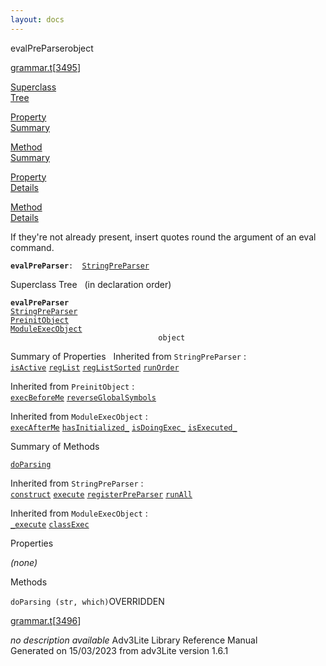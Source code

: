 ```yaml
---
layout: docs
---
```

<span class="title">evalPreParser</span><span class="type">object</span>

[grammar.t](../file/grammar.t.html)\[[3495](../source/grammar.t.html#3495)\]

[Superclass  
Tree](#_SuperClassTree_)

[Property  
Summary](#_PropSummary_)

[Method  
Summary](#_MethodSummary_)

[Property  
Details](#_Properties_)

[Method  
Details](#_Methods_)



If they're not already present, insert quotes round the argument of an
eval command.

**`evalPreParser`**` :   `[`StringPreParser`](../object/StringPreParser.html)



<span id="_SuperClassTree_"></span>



<span class="hdln">Superclass Tree</span>   (in declaration order)



**`evalPreParser`**  
[`StringPreParser`](../object/StringPreParser.html)  
[`PreinitObject`](../object/PreinitObject.html)  
[`ModuleExecObject`](../object/ModuleExecObject.html)  
`                                 object`  
<span id="_PropSummary_"></span>



<span class="hdln">Summary of Properties</span>  
Inherited from `StringPreParser` :  
[`isActive`](../object/StringPreParser.html#isActive) [`regList`](../object/StringPreParser.html#regList) [`regListSorted`](../object/StringPreParser.html#regListSorted) [`runOrder`](../object/StringPreParser.html#runOrder)

Inherited from `PreinitObject` :  
[`execBeforeMe`](../object/PreinitObject.html#execBeforeMe) [`reverseGlobalSymbols`](../object/PreinitObject.html#reverseGlobalSymbols)

Inherited from `ModuleExecObject` :  
[`execAfterMe`](../object/ModuleExecObject.html#execAfterMe) [`hasInitialized_`](../object/ModuleExecObject.html#hasInitialized_) [`isDoingExec_`](../object/ModuleExecObject.html#isDoingExec_) [`isExecuted_`](../object/ModuleExecObject.html#isExecuted_)

<span id="_MethodSummary_"></span>



<span class="hdln">Summary of Methods</span>  



[`doParsing`](#doParsing)

Inherited from `StringPreParser` :  
[`construct`](../object/StringPreParser.html#construct) [`execute`](../object/StringPreParser.html#execute) [`registerPreParser`](../object/StringPreParser.html#registerPreParser) [`runAll`](../object/StringPreParser.html#runAll)



Inherited from `ModuleExecObject` :  
[`_execute`](../object/ModuleExecObject.html#_execute) [`classExec`](../object/ModuleExecObject.html#classExec)

<span id="_Properties_"></span>



<span class="hdln">Properties</span>  



*(none)* <span id="_Methods_"></span>



<span class="hdln">Methods</span>  



<span id="doParsing"></span>

`doParsing (str, which)`<span class="rem">OVERRIDDEN</span>

[grammar.t](../file/grammar.t.html)\[[3496](../source/grammar.t.html#3496)\]



*no description available*
Adv3Lite Library Reference Manual  
Generated on 15/03/2023 from adv3Lite version 1.6.1



